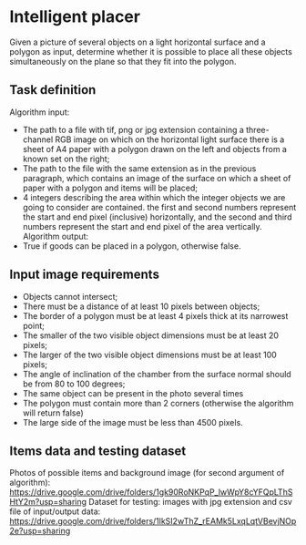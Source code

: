 # Intelligent placer
Given a picture of several objects on a light horizontal surface and a polygon as input, determine whether it is possible to place all these objects simultaneously on the plane so that they fit into the polygon.

## Task definition
Algorithm input: 
- The path to a file with tif, png or jpg extension containing a three-channel RGB image on which on the horizontal light surface there is a sheet of A4 paper with a polygon drawn on the left and objects from a known set on the right;
- The path to the file with the same extension as in the previous paragraph, which contains an image of the surface on which a sheet of paper with a polygon and items will be placed;
- 4 integers describing the area within which the integer objects we are going to consider are contained. the first and second numbers represent the start and end pixel (inclusive) horizontally, and the second and third numbers represent the start and end pixel of the area vertically.
Algorithm output:
- True if goods can be placed in a polygon, otherwise false.

## Input image requirements
- Objects cannot intersect;
- There must be a distance of at least 10 pixels between objects;
- The border of a polygon must be at least 4 pixels thick at its narrowest point;
- The smaller of the two visible object dimensions must be at least 20 pixels;
- The larger of the two visible object dimensions must be at least 100 pixels;
- The angle of inclination of the chamber from the surface normal should be from 80 to 100 degrees;
- The same object can be present in the photo several times
- The polygon must contain more than 2 corners (otherwise the algorithm will return false)
- The large side of the image must be less than 4500 pixels.

## Items data and testing dataset

Photos of possible items and background image (for second argument of algorithm): https://drive.google.com/drive/folders/1gk90RoNKPqP_lwWpY8cYFQpLThSHtY2m?usp=sharing 
Dataset for testing: images with jpg extension and csv file of input/output data: https://drive.google.com/drive/folders/1lkSI2wThZ_rEAMk5LxqLqtVBevjNOp2e?usp=sharing 
